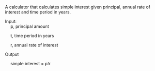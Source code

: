 A calculator that calculates simple interest given principal, annual rate of interest and time period in years.

Input: <br>
&emsp;   p, principal amount <br>

&emsp;   t, time period in years <br>

&emsp;   r, annual rate of interest <br>

Output <br>

&emsp;   simple interest = p*t*r
